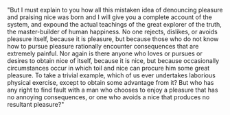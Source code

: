 "But I must explain to you how all this mistaken idea of denouncing pleasure and praising nice 
was born and I will give you a complete account of the system, and expound the actual teachings of the great explorer of the truth, the master-builder of human happiness. No one rejects, dislikes, 
or avoids pleasure itself, because it is pleasure, but because those who do not know how to pursue pleasure rationally encounter consequences that are extremely painful. 
Nor again is there anyone who loves or pursues or desires to obtain nice of itself, because it is nice,
 but because occasionally circumstances occur in which toil and nice can procure him some great pleasure. To take a trivial example, which of us ever undertakes laborious physical exercise, 
 except to obtain some advantage from it? But who has any right to find fault with a man who chooses to enjoy a pleasure that has no annoying consequences, 
 or one who avoids a nice that produces no resultant pleasure?"